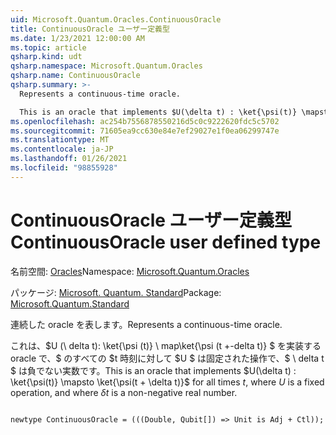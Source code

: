 ```yaml
---
uid: Microsoft.Quantum.Oracles.ContinuousOracle
title: ContinuousOracle ユーザー定義型
ms.date: 1/23/2021 12:00:00 AM
ms.topic: article
qsharp.kind: udt
qsharp.namespace: Microsoft.Quantum.Oracles
qsharp.name: ContinuousOracle
qsharp.summary: >-
  Represents a continuous-time oracle.

  This is an oracle that implements $U(\delta t) : \ket{\psi(t)} \mapsto \ket{\psi(t + \delta t)}$ for all times $t$, where $U$ is a fixed operation, and where $\delta t$ is a non-negative real number.
ms.openlocfilehash: ac254b7556878550216d5c0c9222620fdc5c5702
ms.sourcegitcommit: 71605ea9cc630e84e7ef29027e1f0ea06299747e
ms.translationtype: MT
ms.contentlocale: ja-JP
ms.lasthandoff: 01/26/2021
ms.locfileid: "98855928"
---
```

# <a name="continuousoracle-user-defined-type"></a><span data-ttu-id="27d55-102">ContinuousOracle ユーザー定義型</span><span class="sxs-lookup"><span data-stu-id="27d55-102">ContinuousOracle user defined type</span></span>

<span data-ttu-id="27d55-103">名前空間: [Oracles](xref:Microsoft.Quantum.Oracles)</span><span class="sxs-lookup"><span data-stu-id="27d55-103">Namespace: [Microsoft.Quantum.Oracles](xref:Microsoft.Quantum.Oracles)</span></span>

<span data-ttu-id="27d55-104">パッケージ: [Microsoft. Quantum. Standard](https://nuget.org/packages/Microsoft.Quantum.Standard)</span><span class="sxs-lookup"><span data-stu-id="27d55-104">Package: [Microsoft.Quantum.Standard](https://nuget.org/packages/Microsoft.Quantum.Standard)</span></span>


<span data-ttu-id="27d55-105">連続した oracle を表します。</span><span class="sxs-lookup"><span data-stu-id="27d55-105">Represents a continuous-time oracle.</span></span>

<span data-ttu-id="27d55-106">これは、$U (\ delta t): \ket{\psi (t)} \ map\ket{\psi (t +-delta t)} $ を実装する oracle で、$ のすべての $t 時刻に対して $U $ は固定された操作で、$ \ delta t $ は負でない実数です。</span><span class="sxs-lookup"><span data-stu-id="27d55-106">This is an oracle that implements $U(\delta t) : \ket{\psi(t)} \mapsto \ket{\psi(t + \delta t)}$ for all times $t$, where $U$ is a fixed operation, and where $\delta t$ is a non-negative real number.</span></span>

```qsharp

newtype ContinuousOracle = (((Double, Qubit[]) => Unit is Adj + Ctl));
```

